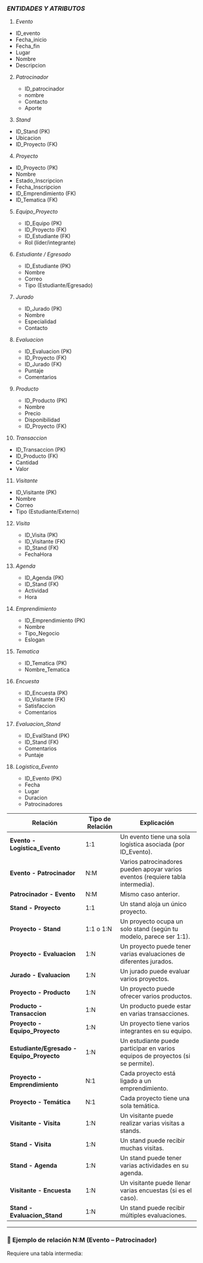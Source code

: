 ###  *ENTIDADES Y ATRIBUTOS*

1. *Evento*
  * ID_evento
  *  Fecha_inicio
  *  Fecha_fin
  *  Lugar
  *  Nombre
  *  Descripcion
    

2. *Patrocinador*
   * ID_patrocinador
   * nombre
   * Contacto
   * Aporte

3.    *Stand*

   * ID\_Stand (PK)
   * Ubicacion
   * ID\_Proyecto (FK)

4.  *Proyecto*

   * ID\_Proyecto (PK)
   * Nombre
   * Estado\_Inscripcion
   * Fecha\_Inscripcion
   * ID\_Emprendimiento (FK)
   * ID\_Tematica (FK)

5. *Equipo\_Proyecto*

   * ID\_Equipo (PK)
   * ID\_Proyecto (FK)
   * ID\_Estudiante (FK)
   * Rol (líder/integrante)

6. *Estudiante / Egresado*

   * ID\_Estudiante (PK)
   * Nombre
   * Correo
   * Tipo (Estudiante/Egresado)

7. *Jurado*

   * ID\_Jurado (PK)
   * Nombre
   * Especialidad
   * Contacto

8. *Evaluacion*

   * ID\_Evaluacion (PK)
   * ID\_Proyecto (FK)
   * ID\_Jurado (FK)
   * Puntaje
   * Comentarios

9. *Producto*

   * ID\_Producto (PK)
   * Nombre
   * Precio
   * Disponibilidad
   * ID\_Proyecto (FK)

10. *Transaccion*

   * ID\_Transaccion (PK)
   * ID\_Producto (FK)
   * Cantidad
   * Valor

11.  *Visitante*

   * ID\_Visitante (PK)
   * Nombre
   * Correo
   * Tipo (Estudiante/Externo)

12. *Visita*

    * ID\_Visita (PK)
    * ID\_Visitante (FK)
    * ID\_Stand (FK)
    * FechaHora

13. *Agenda*

    * ID\_Agenda (PK)
    * ID\_Stand (FK)
    * Actividad
    * Hora

14. *Emprendimiento*

    * ID\_Emprendimiento (PK)
    * Nombre
    * Tipo\_Negocio
    * Eslogan

15. *Tematica*

    * ID\_Tematica (PK)
    * Nombre\_Tematica

16. *Encuesta*

    * ID\_Encuesta (PK)
    * ID\_Visitante (FK)
    * Satisfaccion
    * Comentarios

17. *Evaluacion\_Stand*

    * ID\_EvalStand (PK)
    * ID\_Stand (FK)
    * Comentarios
    * Puntaje

18. *Logistica\_Evento*

    * ID\_Evento (PK)
    * Fecha
    * Lugar
    * Duracion
    * Patrocinadores







| Relación                                   | Tipo de Relación | Explicación                                                                     |
| ------------------------------------------ | ---------------- | ------------------------------------------------------------------------------- |
| **Evento - Logistica\_Evento**             | 1:1              | Un evento tiene una sola logística asociada (por ID\_Evento).                   |
| **Evento - Patrocinador**                  | N\:M             | Varios patrocinadores pueden apoyar varios eventos (requiere tabla intermedia). |
| **Patrocinador - Evento**                  | N\:M             | Mismo caso anterior.                                                            |
| **Stand - Proyecto**                       | 1:1              | Un stand aloja un único proyecto.                                               |
| **Proyecto - Stand**                       | 1:1 o 1\:N       | Un proyecto ocupa un solo stand (según tu modelo, parece ser 1:1).              |
| **Proyecto - Evaluacion**                  | 1\:N             | Un proyecto puede tener varias evaluaciones de diferentes jurados.              |
| **Jurado - Evaluacion**                    | 1\:N             | Un jurado puede evaluar varios proyectos.                                       |
| **Proyecto - Producto**                    | 1\:N             | Un proyecto puede ofrecer varios productos.                                     |
| **Producto - Transaccion**                 | 1\:N             | Un producto puede estar en varias transacciones.                                |
| **Proyecto - Equipo\_Proyecto**            | 1\:N             | Un proyecto tiene varios integrantes en su equipo.                              |
| **Estudiante/Egresado - Equipo\_Proyecto** | 1\:N             | Un estudiante puede participar en varios equipos de proyectos (si se permite).  |
| **Proyecto - Emprendimiento**              | N:1              | Cada proyecto está ligado a un emprendimiento.                                  |
| **Proyecto - Temática**                    | N:1              | Cada proyecto tiene una sola temática.                                          |
| **Visitante - Visita**                     | 1\:N             | Un visitante puede realizar varias visitas a stands.                            |
| **Stand - Visita**                         | 1\:N             | Un stand puede recibir muchas visitas.                                          |
| **Stand - Agenda**                         | 1\:N             | Un stand puede tener varias actividades en su agenda.                           |
| **Visitante - Encuesta**                   | 1\:N             | Un visitante puede llenar varias encuestas (si es el caso).                     |
| **Stand - Evaluacion\_Stand**              | 1\:N             | Un stand puede recibir múltiples evaluaciones.                                  |

---

### 🔁 Ejemplo de relación N\:M (Evento – Patrocinador)

Requiere una tabla intermedia:


